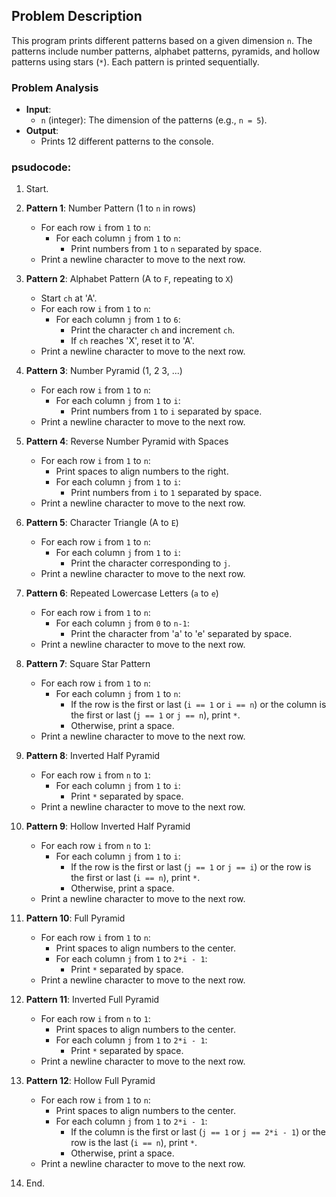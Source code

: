 ## Problem Description
This program prints different patterns based on a given dimension `n`. The patterns include number patterns, alphabet patterns, pyramids, and hollow patterns using stars (`*`). Each pattern is printed sequentially.

### Problem Analysis
- **Input**:
  - `n` (integer): The dimension of the patterns (e.g., `n = 5`).
- **Output**:
  - Prints 12 different patterns to the console.

### psudocode:
1. Start.
2. **Pattern 1**: Number Pattern (1 to `n` in rows)
   - For each row `i` from `1` to `n`:
     - For each column `j` from `1` to `n`:
       - Print numbers from `1` to `n` separated by space.
   - Print a newline character to move to the next row.

3. **Pattern 2**: Alphabet Pattern (A to `F`, repeating to `X`)
   - Start `ch` at 'A'.
   - For each row `i` from `1` to `n`:
     - For each column `j` from `1` to `6`:
       - Print the character `ch` and increment `ch`.
       - If `ch` reaches 'X', reset it to 'A'.
   - Print a newline character to move to the next row.

4. **Pattern 3**: Number Pyramid (1, 2 3, ...)
   - For each row `i` from `1` to `n`:
     - For each column `j` from `1` to `i`:
       - Print numbers from `1` to `i` separated by space.
   - Print a newline character to move to the next row.

5. **Pattern 4**: Reverse Number Pyramid with Spaces
   - For each row `i` from `1` to `n`:
     - Print spaces to align numbers to the right.
     - For each column `j` from `1` to `i`:
       - Print numbers from `i` to `1` separated by space.
   - Print a newline character to move to the next row.

6. **Pattern 5**: Character Triangle (A to `E`)
   - For each row `i` from `1` to `n`:
     - For each column `j` from `1` to `i`:
       - Print the character corresponding to `j`.
   - Print a newline character to move to the next row.

7. **Pattern 6**: Repeated Lowercase Letters (`a` to `e`)
   - For each row `i` from `1` to `n`:
     - For each column `j` from `0` to `n-1`:
       - Print the character from 'a' to 'e' separated by space.
   - Print a newline character to move to the next row.

8. **Pattern 7**: Square Star Pattern
   - For each row `i` from `1` to `n`:
     - For each column `j` from `1` to `n`:
       - If the row is the first or last (`i == 1` or `i == n`) or the column is the first or last (`j == 1` or `j == n`), print `*`.
       - Otherwise, print a space.
   - Print a newline character to move to the next row.

9. **Pattern 8**: Inverted Half Pyramid
   - For each row `i` from `n` to `1`:
     - For each column `j` from `1` to `i`:
       - Print `*` separated by space.
   - Print a newline character to move to the next row.

10. **Pattern 9**: Hollow Inverted Half Pyramid
    - For each row `i` from `n` to `1`:
      - For each column `j` from `1` to `i`:
        - If the row is the first or last (`j == 1` or `j == i`) or the row is the first or last (`i == n`), print `*`.
        - Otherwise, print a space.
    - Print a newline character to move to the next row.

11. **Pattern 10**: Full Pyramid
    - For each row `i` from `1` to `n`:
      - Print spaces to align numbers to the center.
      - For each column `j` from `1` to `2*i - 1`:
        - Print `*` separated by space.
    - Print a newline character to move to the next row.

12. **Pattern 11**: Inverted Full Pyramid
    - For each row `i` from `n` to `1`:
      - Print spaces to align numbers to the center.
      - For each column `j` from `1` to `2*i - 1`:
        - Print `*` separated by space.
    - Print a newline character to move to the next row.

13. **Pattern 12**: Hollow Full Pyramid
    - For each row `i` from `1` to `n`:
      - Print spaces to align numbers to the center.
      - For each column `j` from `1` to `2*i - 1`:
        - If the column is the first or last (`j == 1` or `j == 2*i - 1`) or the row is the last (`i == n`), print `*`.
        - Otherwise, print a space.
    - Print a newline character to move to the next row.

14. End.

